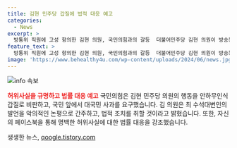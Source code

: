 ```yaml
---
title: 김현 민주당 갑질에 법적 대응 예고
categories:
  - News
excerpt: >
  방통위 직원에 고성 항의한 김현 의원, 국민의힘과의 갈등  더불어민주당 김현 의원이 방송통신위원회(방통위) 직원에게 고성을 지르며 항의한 사건에서 국민의힘과의 갈등이 고조되고 있다. 김 의원은 이를 악의적인 논평으로 반박하며 법적 대응을 예고했으며, 이에 국민의힘은 대국민 사과를 요구하고 있다. 양당 간의 갈등이 급격히 심화되면서 정치권에서의 논란이 예상된다.
feature_text: >
  방통위 직원에 고성 항의한 김현 의원, 국민의힘과의 갈등  더불어민주당 김현 의원이 방송통신위원회(방통위) 직원에게 고성을 지르며 항의한 사건에서 국민의힘과의 갈등이 고조되고 있다. 김 의원은 이를 악의적인 논평으로 반박하며 법적 대응을 예고했으며, 이에 국민의힘은 대국민 사과를 요구하고 있다. 양당 간의 갈등이 급격히 심화되면서 정치권에서의 논란이 예상된다.
image: 'https://www.behealthy4u.com/wp-content/uploads/2024/06/news.jpg'
---
```


<p><img src="https://www.behealthy4u.com/wp-content/uploads/2024/06/news.jpg" alt="info 속보" /></p>

<p><b><span style="color: #ee2323;">허위사실을 규명하고 법률 대응 예고</span></b>
국민의힘은 김현 민주당 의원의 행동을 안하무인식 갑질로 비판하고, 국민 앞에서 대국민 사과를 요구했습니다. 김 의원은 최 수석대변인의 발언을 악의적인 논평으로 간주하고, 법적 조치를 취할 것이라고 밝혔습니다. 또한, 자신의 페이스북을 통해 명백한 허위사실에 대한 법률 대응을 강조했습니다. </p>
생생한 뉴스, <a href="https://qoogle.tistory.com" rel="dofollow">qoogle.tistory.com</a>


